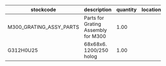 |stockcode|description|quantity|location|
|---------|-----------|--------|--------|
|M300_GRATING_ASSY_PARTS|Parts for Grating Assembly for M300|1.00||
|G312H0U25|68x68x6. 1200/250 holog|1.00||
